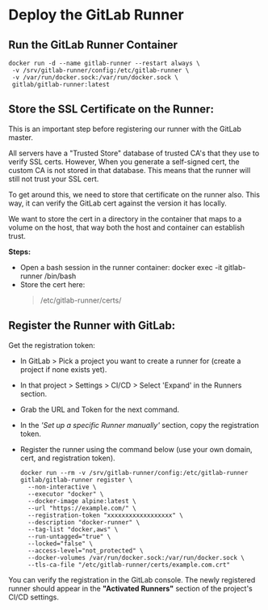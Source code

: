# Deploy the GitLab Runner


## Run the GitLab Runner Container
    docker run -d --name gitlab-runner --restart always \
     -v /srv/gitlab-runner/config:/etc/gitlab-runner \
     -v /var/run/docker.sock:/var/run/docker.sock \
     gitlab/gitlab-runner:latest


## Store the SSL Certificate on the Runner:
This is an important step before registering our runner with the GitLab master.

All servers have a "Trusted Store" database of trusted CA's that they use to verify SSL certs. However, When you generate a self-signed cert, the custom CA is not stored in that database. This means that the runner will still not trust your SSL cert.

To get around this, we need to store that certificate on the runner also. This way, it can verify the GitLab cert against the version it has locally.

We want to store the cert in a directory in the container that maps to a volume on the host, that way both the host and container can establish trust.

**Steps:**
  - Open a bash session in the runner container:
        docker exec -it gitlab-runner /bin/bash
  - Store the cert here:
      > /etc/gitlab-runner/certs/


## Register the Runner with GitLab:
Get the registration token:
  - In GitLab > Pick a project you want to create a runner for (create a project if none exists yet).
  - In that project > Settings > CI/CD > Select 'Expand' in the Runners section.
  - Grab the URL and Token for the next command.
  - In the *'Set up a specific Runner manually'* section, copy the registration token.
  - Register the runner using the command below (use your own domain, cert, and registration token).

        docker run --rm -v /srv/gitlab-runner/config:/etc/gitlab-runner gitlab/gitlab-runner register \
          --non-interactive \
          --executor "docker" \
          --docker-image alpine:latest \
          --url "https://example.com/" \
          --registration-token "xxxxxxxxxxxxxxxxxx" \
          --description "docker-runner" \
          --tag-list "docker,aws" \
          --run-untagged="true" \
          --locked="false" \
          --access-level="not_protected" \
          --docker-volumes /var/run/docker.sock:/var/run/docker.sock \
          --tls-ca-file "/etc/gitlab-runner/certs/example.com.crt"

You can verify the registration in the GitLab console. The newly registered runner should appear in the **"Activated Runners"** section of the project's CI/CD settings.
